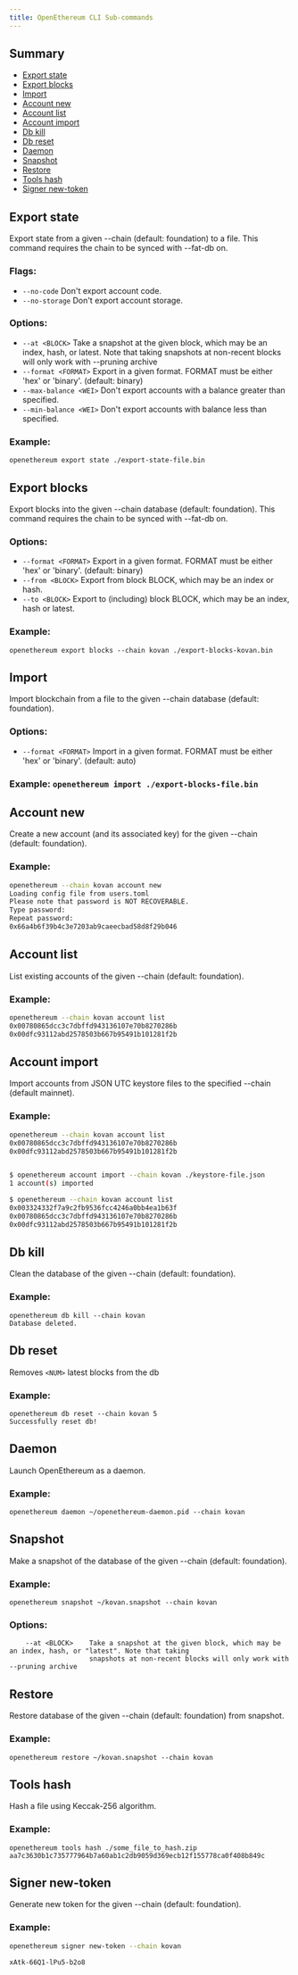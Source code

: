 ```yaml
---
title: OpenEthereum CLI Sub-commands
---
```

## Summary
* [Export state](#export-state)
* [Export blocks](#export-blocks)
* [Import](#import)
* [Account new](#account-new)
* [Account list](#account-list)
* [Account import](#account-import)
* [Db kill](#db-kill)
* [Db reset](#db-reset) 
* [Daemon](#daemon)
* [Snapshot](#snapshot)
* [Restore](#restore)
* [Tools hash](#tools-hash)
* [Signer new-token](#signer-new-token)



## Export state

Export state from a given --chain (default: foundation) to a file.
This command requires the chain to be synced with --fat-db on.

### Flags:
- `--no-code`       Don't export account code.
- `--no-storage`    Don't export account storage.

### Options:
- `--at <BLOCK>`           Take a snapshot at the given block, which may be an index, hash, or latest. Note that taking snapshots at non-recent blocks will only work with --pruning archive
- `--format <FORMAT>`      Export in a given format. FORMAT must be either 'hex' or 'binary'. (default: binary)
- `--max-balance <WEI>`    Don't export accounts with a balance greater than specified.
- `--min-balance <WEI>`    Don't export accounts with balance less than specified.

### Example:
`openethereum export state ./export-state-file.bin`

## Export blocks

Export blocks into the given --chain database (default: foundation).
This command requires the chain to be synced with --fat-db on.

### Options:
- `--format <FORMAT>`    Export in a given format. FORMAT must be either 'hex' or 'binary'. (default: binary)
- `--from <BLOCK>`       Export from block BLOCK, which may be an index or hash.
- `--to <BLOCK>`         Export to (including) block BLOCK, which may be an index, hash or latest.

### Example:
`openethereum export blocks --chain kovan ./export-blocks-kovan.bin`

## Import

Import blockchain from a file to the given --chain database (default: foundation).

### Options:
- `--format <FORMAT>`    Import in a given format. FORMAT must be either 'hex' or 'binary'. (default: auto)

### Example: `openethereum import ./export-blocks-file.bin`

## Account new

Create a new account (and its associated key) for the given --chain (default: foundation).

### Example:
```bash
openethereum --chain kovan account new
Loading config file from users.toml
Please note that password is NOT RECOVERABLE.
Type password: 
Repeat password:
0x66a4b6f39b4c3e7203ab9caeecbad58d8f29b046
```

## Account list

List existing accounts of the given --chain (default: foundation).

### Example:
```bash
openethereum --chain kovan account list
0x00780865dcc3c7dbffd943136107e70b8270286b
0x00dfc93112abd2578503b667b95491b101281f2b
```

## Account import

Import accounts from JSON UTC keystore files to the specified --chain (default mainnet).

### Example:
```bash
openethereum --chain kovan account list
0x00780865dcc3c7dbffd943136107e70b8270286b
0x00dfc93112abd2578503b667b95491b101281f2b


$ openethereum account import --chain kovan ./keystore-file.json 
1 account(s) imported

$ openethereum --chain kovan account list
0x003324332f7a9c2fb9536fcc4246a0bb4ea1b63f
0x00780865dcc3c7dbffd943136107e70b8270286b
0x00dfc93112abd2578503b667b95491b101281f2b
```

## Db kill

Clean the database of the given --chain (default: foundation).
### Example:
```
openethereum db kill --chain kovan
Database deleted.
```

## Db reset 

Removes `<NUM>` latest blocks from the db
### Example:
```
openethereum db reset --chain kovan 5
Successfully reset db!
```


## Daemon

Launch OpenEthereum as a daemon.

### Example:
`openethereum daemon ~/openethereum-daemon.pid --chain kovan`

## Snapshot

Make a snapshot of the database of the given --chain (default: foundation).

### Example:
`openethereum snapshot ~/kovan.snapshot --chain kovan`

### Options:
        --at <BLOCK>    Take a snapshot at the given block, which may be an index, hash, or "latest". Note that taking
                        snapshots at non-recent blocks will only work with --pruning archive

## Restore

Restore database of the given --chain (default: foundation) from snapshot.

### Example:
`openethereum restore ~/kovan.snapshot --chain kovan`

## Tools hash

Hash a file using Keccak-256 algorithm.

### Example:
```
openethereum tools hash ./some_file_to_hash.zip
aa7c3630b1c735777964b7a60ab1c2db9059d369ecb12f155778ca0f408b849c
```

## Signer new-token

Generate new token for the given --chain (default: foundation).

### Example:
```bash
openethereum signer new-token --chain kovan

xAtk-66Q1-lPu5-b2o8
```


